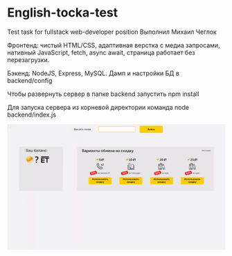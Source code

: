# English-tocka-test
Test task for fullstack web-developer position
Выполнил Михаил Чеглок

Фронтенд: чистый HTML/CSS, адаптивная верстка с медиа запросами, нативный JavaScript,
fetch, async await, страница работает без перезагрузки.

Бэкенд: NodeJS, Express, MySQL.
Дамп и настройки БД в backend/config

Чтобы развернуть сервер в папке backend запустить npm install

Для запуска сервера из корневой директории команда node backend/index.js

![desctop](https://raw.githubusercontent.com/Cheglok/English-tochka-test/main/non-project%20files/projectPreview.gif)